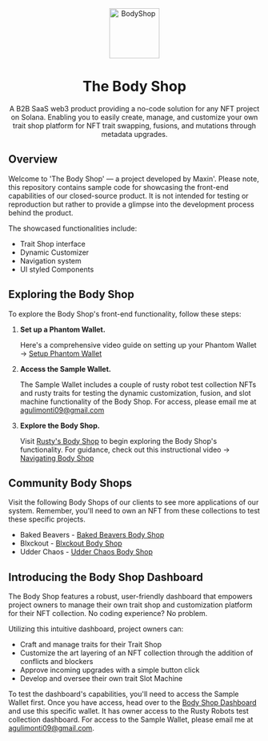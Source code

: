 <div align="center">
  <img alt="BodyShop" src="https://arweave.net/HEOaAWuf9lrgckCOSZP4yaGZv7bi8wtpGgjfh2gF2xc" width="100" />
  <h1>The Body Shop</h1>
  <p>
    A B2B SaaS web3 product providing a no-code solution for any NFT project on Solana. Enabling you to easily create, manage, and customize your own trait shop platform for NFT trait swapping, fusions, and mutations through metadata upgrades.
  </p>
</div>

## Overview

Welcome to 'The Body Shop' — a project developed by Maxin'. Please note, this repository contains sample code for showcasing the front-end capabilities of our closed-source product. It is not intended for testing or reproduction but rather to provide a glimpse into the development process behind the product.

The showcased functionalities include:

- Trait Shop interface
- Dynamic Customizer
- Navigation system
- UI styled Components

## Exploring the Body Shop

To explore the Body Shop's front-end functionality, follow these steps:

1. **Set up a Phantom Wallet.**

   Here's a comprehensive video guide on setting up your Phantom Wallet -> [Setup Phantom Wallet](https://www.youtube.com/watch?v=BiZJDWgxIvs&t=61s)

2. **Access the Sample Wallet.**

   The Sample Wallet includes a couple of rusty robot test collection NFTs and rusty traits for testing the dynamic customization, fusion, and slot machine functionality of the Body Shop. For access, please email me at agulimonti09@gmail.com

3. **Explore the Body Shop.**

   Visit [Rusty's Body Shop](https://www.body-shop.xyz/rusty2) to begin exploring the Body Shop's functionality. For guidance, check out this instructional video -> [Navigating Body Shop](https://drive.google.com/file/d/1HUijDlUT2C_GbkFXj-WAJOmAujUCXhoW/view?usp=sharing)

## Community Body Shops

Visit the following Body Shops of our clients to see more applications of our system. Remember, you'll need to own an NFT from these collections to test these specific projects.

- Baked Beavers - [Baked Beavers Body Shop](https://www.body-shop.xyz/bakedbeavers)
- Blxckout - [Blxckout Body Shop](https://www.body-shop.xyz/blxckout)
- Udder Chaos - [Udder Chaos Body Shop](https://www.body-shop.xyz/udderchaos)

## Introducing the Body Shop Dashboard

The Body Shop features a robust, user-friendly dashboard that empowers project owners to manage their own trait shop and customization platform for their NFT collection. No coding experience? No problem. 

Utilizing this intuitive dashboard, project owners can:

- Craft and manage traits for their Trait Shop
- Customize the art layering of an NFT collection through the addition of conflicts and blockers
- Approve incoming upgrades with a simple button click
- Develop and oversee their own trait Slot Machine

To test the dashboard's capabilities, you'll need to access the Sample Wallet first. Once you have access, head over to the [Body Shop Dashboard](https://bodyshop-dash.xyz/) and use this specific wallet. It has owner access to the Rusty Robots test collection dashboard. For access to the Sample Wallet, please email me at agulimonti09@gmail.com.


